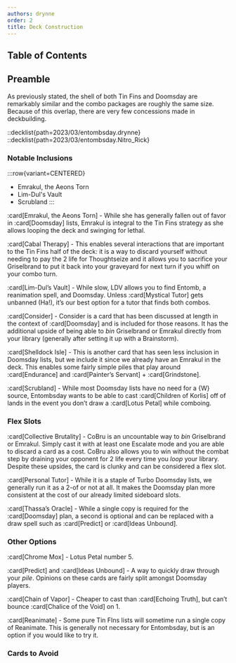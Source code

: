 ```yaml
---
authors: drynne
order: 2
title: Deck Construction
---
```


## Table of Contents

## Preamble

As previously stated, the shell of both Tin Fins and Doomsday are remarkably similar and the combo packages are roughly the same size. Because of this overlap, there are very few concessions made in deckbuilding.

::decklist{path=2023/03/entombsday.drynne}
::decklist{path=2023/03/entombsday.Nitro_Rick}

### Notable Inclusions

:::row{variant=CENTERED}
- Emrakul, the Aeons Torn
- Lim-Dul's Vault
- Scrubland
:::

:card[Emrakul, the Aeons Torn] - While she has generally fallen out of favor in :card[Doomsday] lists, Emrakul is integral to the Tin Fins strategy as she allows looping the deck and swinging for lethal.

:card[Cabal Therapy] - This enables several interactions that are important to the Tin Fins half of the deck: it is a way to discard yourself without needing to pay the 2 life for Thoughtseize and it allows you to sacrifice your Griselbrand to put it back into your graveyard for next turn if you whiff on your combo turn.

:card[Lim-Dul’s Vault] - While slow, LDV allows you to find Entomb, a reanimation spell, and Doomsday. Unless :card[Mystical Tutor] gets unbanned (Ha!), it’s our best option for a tutor that finds both combos.

:card[Consider] - Consider is a card that has been discussed at length in the context of :card[Doomsday] and is included for those reasons. It has the additional upside of being able to *bin* Griselbrand or Emrakul directly from your library (generally after setting it up with a Brainstorm).

:card[Shelldock Isle] - This is another card that has seen less inclusion in Doomsday lists, but we include it since we already have an Emrakul in the deck. This enables some fairly simple piles that play around :card[Endurance] and :card[Painter’s Servant] + :card[Grindstone].

:card[Scrubland] - While most Doomsday lists have no need for a {W} source, Entombsday wants to be able to cast :card[Children of Korlis] off of lands in the event you don’t draw a :card[Lotus Petal] while comboing. 

### Flex Slots

:card[Collective Brutality] - CoBru is an uncountable way to *bin* Griselbrand or Emrakul. Simply cast it with at least one Escalate mode and you are able to discard a card as a cost. CoBru also allows you to win without the combat step by draining your opponent for 2 life every time you *loop* your library. Despite these upsides, the card is clunky and can be considered a flex slot.

:card[Personal Tutor] - While it is a staple of Turbo Doomsday lists, we generally run it as a 2-of or not at all. It makes the Doomsday plan more consistent at the cost of our already limited sideboard slots.

:card[Thassa’s Oracle] - While a single copy is required for the :card[Doomsday] plan, a second is optional and can be replaced with a draw spell such as :card[Predict] or :card[Ideas Unbound].

### Other Options

:card[Chrome Mox] - Lotus Petal number 5.

:card[Predict] and :card[Ideas Unbound] - A way to quickly draw through your *pile*. Opinions on these cards are fairly split amongst Doomsday players.

:card[Chain of Vapor] - Cheaper to cast than :card[Echoing Truth], but can’t bounce :card[Chalice of the Void] on 1.

:card[Reanimate] - Some pure Tin FIns lists will sometime run a single copy of Reanimate. This is generally not necessary for Entombsday, but is an option if you would like to try it.

### Cards to Avoid


